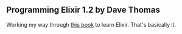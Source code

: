 ## Programming Elixir 1.2 by Dave Thomas
Working my way through [this book](https://pragprog.com/book/elixir12/programming-elixir-1-2) to learn Elixir. That's basically it.
